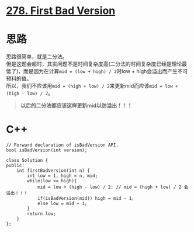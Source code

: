 # [278. First Bad Version](https://leetcode.com/problems/first-bad-version/description/)
# 思路
思路很简单，就是二分法。    
但是这题会超时，其实问题不是时间复杂度高(二分法的时间复杂度已经是理论最低了)，而是因为在计算`mid = (low + high) / 2`时low + high会溢出而产生不可预料的值。   
所以，我们不应该用`mid = (high + low) / 2`来更新mid而应该`mid = low + (high - low) / 2`。   
> **以后的二分法都应该这样更新mid以防溢出！！！**
# C++
```
// Forward declaration of isBadVersion API.
bool isBadVersion(int version);

class Solution {
public:
    int firstBadVersion(int n) {
        int low = 1, high = n, mid;
        while(low <= high){
            mid = low + (high - low) / 2; // mid = (high + low) / 2 会溢出！！！
            if(isBadVersion(mid)) high = mid - 1;
            else low = mid + 1;
        }
        return low;
    }
};
```
